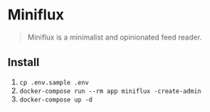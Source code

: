 # Miniflux
> Miniflux is a minimalist and opinionated feed reader.

## Install
1. `cp .env.sample .env`
1. `docker-compose run --rm app miniflux -create-admin`
1. `docker-compose up -d`
